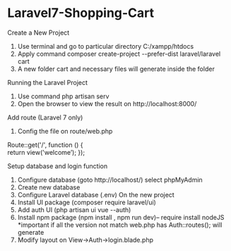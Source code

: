 # Laravel7-Shopping-Cart

Create a New Project
1) Use terminal and go to particular directory C:/xampp/htdocs
2) Apply command composer create-project --prefer-dist laravel/laravel cart
3) A new folder cart and necessary files will generate inside the folder

Running the Laravel Project
1) Use command php artisan serv
2) Open the browser to view the result on http://localhost:8000/

Add route (Laravel 7 only)
1) Config the file on route/web.php

Route::get('/', function () {  
return view('welcome’);
});


Setup database and login function
1) Configure database (goto http://localhost/) select phpMyAdmin
2) Create new database
3) Configure Laravel database (.env) On the new project
4) Install UI package (composer require laravel/ui)
5) Add auth UI (php artisan ui vue --auth)
6) Install npm package (npm install , npm run dev)– require install nodeJS
*important if all the version not match
	web.php has Auth::routes(); will generate
7) Modify layout on View->Auth->login.blade.php


